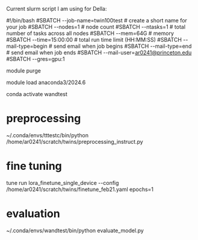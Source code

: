 Current slurm script I am using for Della:

#!/bin/bash
#SBATCH --job-name=twin100test         # create a short name for your job
#SBATCH --nodes=1                # node count
#SBATCH --ntasks=1               # total number of tasks across all nodes
#SBATCH --mem=64G         # memory 
#SBATCH --time=15:00:00          # total run time limit (HH:MM:SS)
#SBATCH --mail-type=begin        # send email when job begins
#SBATCH --mail-type=end          # send email when job ends
#SBATCH --mail-user=ar0241@princeton.edu
#SBATCH --gres=gpu:1

module purge

module load anaconda3/2024.6

conda activate wandtest

# preprocessing
~/.conda/envs/tttestc/bin/python /home/ar0241/scratch/twins/preprocessing_instruct.py

# fine tuning
tune run lora_finetune_single_device --config /home/ar0241/scratch/twins/finetune_feb21.yaml  epochs=1

# evaluation
~/.conda/envs/wandtest/bin/python evaluate_model.py
